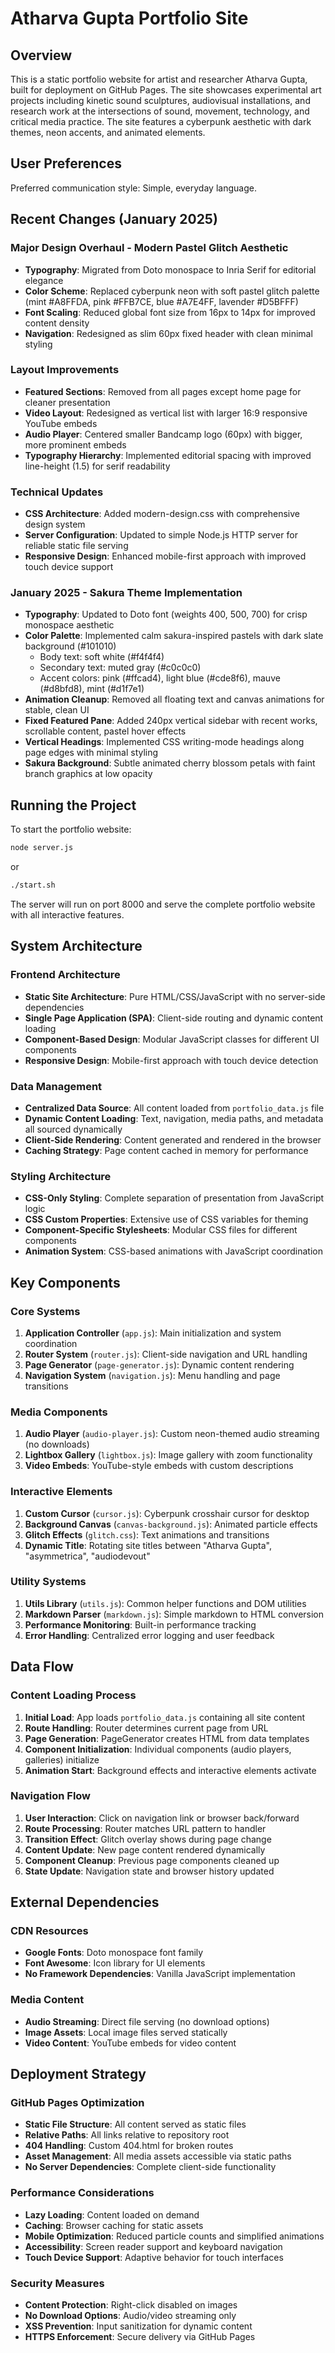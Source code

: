 # Atharva Gupta Portfolio Site

## Overview

This is a static portfolio website for artist and researcher Atharva Gupta, built for deployment on GitHub Pages. The site showcases experimental art projects including kinetic sound sculptures, audiovisual installations, and research work at the intersections of sound, movement, technology, and critical media practice. The site features a cyberpunk aesthetic with dark themes, neon accents, and animated elements.

## User Preferences

Preferred communication style: Simple, everyday language.

## Recent Changes (January 2025)

### Major Design Overhaul - Modern Pastel Glitch Aesthetic
- **Typography**: Migrated from Doto monospace to Inria Serif for editorial elegance
- **Color Scheme**: Replaced cyberpunk neon with soft pastel glitch palette (mint #A8FFDA, pink #FFB7CE, blue #A7E4FF, lavender #D5BFFF)
- **Font Scaling**: Reduced global font size from 16px to 14px for improved content density
- **Navigation**: Redesigned as slim 60px fixed header with clean minimal styling

### Layout Improvements
- **Featured Sections**: Removed from all pages except home page for cleaner presentation
- **Video Layout**: Redesigned as vertical list with larger 16:9 responsive YouTube embeds
- **Audio Player**: Centered smaller Bandcamp logo (60px) with bigger, more prominent embeds
- **Typography Hierarchy**: Implemented editorial spacing with improved line-height (1.5) for serif readability

### Technical Updates
- **CSS Architecture**: Added modern-design.css with comprehensive design system
- **Server Configuration**: Updated to simple Node.js HTTP server for reliable static file serving
- **Responsive Design**: Enhanced mobile-first approach with improved touch device support

### January 2025 - Sakura Theme Implementation
- **Typography**: Updated to Doto font (weights 400, 500, 700) for crisp monospace aesthetic
- **Color Palette**: Implemented calm sakura-inspired pastels with dark slate background (#101010)
  - Body text: soft white (#f4f4f4)
  - Secondary text: muted gray (#c0c0c0)
  - Accent colors: pink (#ffcad4), light blue (#cde8f6), mauve (#d8bfd8), mint (#d1f7e1)
- **Animation Cleanup**: Removed all floating text and canvas animations for stable, clean UI
- **Fixed Featured Pane**: Added 240px vertical sidebar with recent works, scrollable content, pastel hover effects
- **Vertical Headings**: Implemented CSS writing-mode headings along page edges with minimal styling
- **Sakura Background**: Subtle animated cherry blossom petals with faint branch graphics at low opacity

## Running the Project

To start the portfolio website:
```bash
node server.js
```
or
```bash
./start.sh
```

The server will run on port 8000 and serve the complete portfolio website with all interactive features.

## System Architecture

### Frontend Architecture
- **Static Site Architecture**: Pure HTML/CSS/JavaScript with no server-side dependencies
- **Single Page Application (SPA)**: Client-side routing and dynamic content loading
- **Component-Based Design**: Modular JavaScript classes for different UI components
- **Responsive Design**: Mobile-first approach with touch device detection

### Data Management
- **Centralized Data Source**: All content loaded from `portfolio_data.js` file
- **Dynamic Content Loading**: Text, navigation, media paths, and metadata all sourced dynamically
- **Client-Side Rendering**: Content generated and rendered in the browser
- **Caching Strategy**: Page content cached in memory for performance

### Styling Architecture
- **CSS-Only Styling**: Complete separation of presentation from JavaScript logic
- **CSS Custom Properties**: Extensive use of CSS variables for theming
- **Component-Specific Stylesheets**: Modular CSS files for different components
- **Animation System**: CSS-based animations with JavaScript coordination

## Key Components

### Core Systems
1. **Application Controller** (`app.js`): Main initialization and system coordination
2. **Router System** (`router.js`): Client-side navigation and URL handling
3. **Page Generator** (`page-generator.js`): Dynamic content rendering
4. **Navigation System** (`navigation.js`): Menu handling and page transitions

### Media Components
1. **Audio Player** (`audio-player.js`): Custom neon-themed audio streaming (no downloads)
2. **Lightbox Gallery** (`lightbox.js`): Image gallery with zoom functionality
3. **Video Embeds**: YouTube-style embeds with custom descriptions

### Interactive Elements
1. **Custom Cursor** (`cursor.js`): Cyberpunk crosshair cursor for desktop
2. **Background Canvas** (`canvas-background.js`): Animated particle effects
3. **Glitch Effects** (`glitch.css`): Text animations and transitions
4. **Dynamic Title**: Rotating site titles between "Atharva Gupta", "asymmetrica", "audiodevout"

### Utility Systems
1. **Utils Library** (`utils.js`): Common helper functions and DOM utilities
2. **Markdown Parser** (`markdown.js`): Simple markdown to HTML conversion
3. **Performance Monitoring**: Built-in performance tracking
4. **Error Handling**: Centralized error logging and user feedback

## Data Flow

### Content Loading Process
1. **Initial Load**: App loads `portfolio_data.js` containing all site content
2. **Route Handling**: Router determines current page from URL
3. **Page Generation**: PageGenerator creates HTML from data templates
4. **Component Initialization**: Individual components (audio players, galleries) initialize
5. **Animation Start**: Background effects and interactive elements activate

### Navigation Flow
1. **User Interaction**: Click on navigation link or browser back/forward
2. **Route Processing**: Router matches URL pattern to handler
3. **Transition Effect**: Glitch overlay shows during page change
4. **Content Update**: New page content rendered dynamically
5. **Component Cleanup**: Previous page components cleaned up
6. **State Update**: Navigation state and browser history updated

## External Dependencies

### CDN Resources
- **Google Fonts**: Doto monospace font family
- **Font Awesome**: Icon library for UI elements
- **No Framework Dependencies**: Vanilla JavaScript implementation

### Media Content
- **Audio Streaming**: Direct file serving (no download options)
- **Image Assets**: Local image files served statically
- **Video Content**: YouTube embeds for video content

## Deployment Strategy

### GitHub Pages Optimization
- **Static File Structure**: All content served as static files
- **Relative Paths**: All links relative to repository root
- **404 Handling**: Custom 404.html for broken routes
- **Asset Management**: All media assets accessible via static paths
- **No Server Dependencies**: Complete client-side functionality

### Performance Considerations
- **Lazy Loading**: Content loaded on demand
- **Caching**: Browser caching for static assets
- **Mobile Optimization**: Reduced particle counts and simplified animations
- **Accessibility**: Screen reader support and keyboard navigation
- **Touch Device Support**: Adaptive behavior for touch interfaces

### Security Measures
- **Content Protection**: Right-click disabled on images
- **No Download Options**: Audio/video streaming only
- **XSS Prevention**: Input sanitization for dynamic content
- **HTTPS Enforcement**: Secure delivery via GitHub Pages